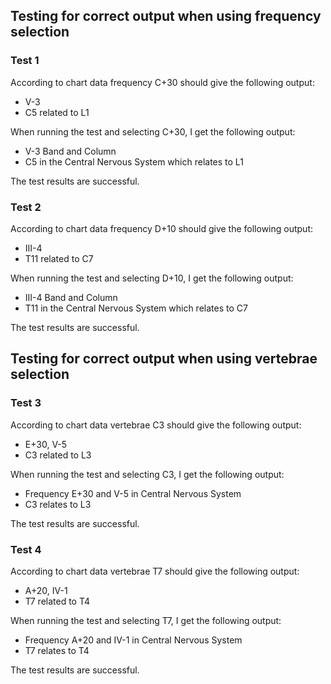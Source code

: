 ## Testing for correct output when using frequency selection

### Test 1

According to chart data frequency C+30 should give the following output:
- V-3
- C5 related to L1

When running the test and selecting C+30, I get the following output:

- V-3 Band and Column
- C5 in the Central Nervous System which relates to L1

The test results are successful.

### Test 2

According to chart data frequency D+10 should give the following output:
- III-4
- T11 related to C7

When running the test and selecting D+10, I get the following output:

- III-4 Band and Column
- T11 in the Central Nervous System which relates to C7

The test results are successful.

## Testing for correct output when using vertebrae selection

### Test 3

According to chart data vertebrae C3 should give the following output:

- E+30, V-5
- C3 related to L3

When running the test and selecting C3, I get the following output:

- Frequency E+30 and V-5 in Central Nervous System
- C3 relates to L3

The test results are successful.

### Test 4

According to chart data vertebrae T7 should give the following output:

- A+20, IV-1
- T7 related to T4

When running the test and selecting T7, I get the following output:

- Frequency A+20 and IV-1 in Central Nervous System
- T7 relates to T4

The test results are successful.